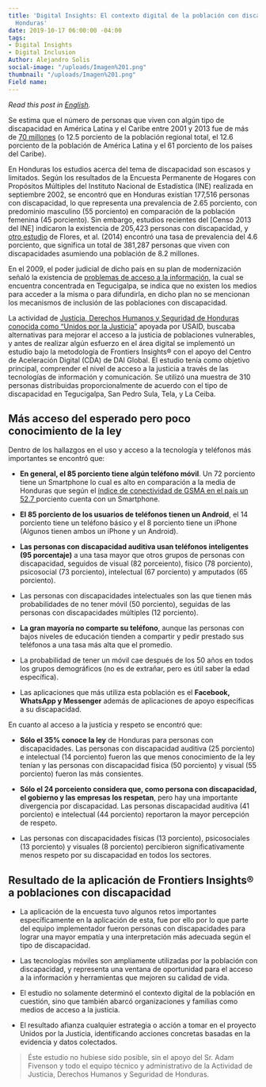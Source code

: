 ```yaml
---
title: 'Digital Insights: El contexto digital de la población con discapacidad en
  Honduras'
date: 2019-10-17 06:00:00 -04:00
tags:
- Digital Insights
- Digital Inclusion
Author: Alejandro Solis
social-image: "/uploads/Imagen%201.png"
thumbnail: "/uploads/Imagen%201.png"
Field name: 
---
```


*Read this post in [English](https://dai-global-digital.com/How-the-Disability-Community-in-Honduras-Uses-Digital-Tools.html).*

Se estima que el número de personas que viven con algún tipo de discapacidad en América Latina y el Caribe entre 2001 y 2013 fue de más de [70 millones](https://www.paho.org/hon/index.php?option=com_docman&view=download&alias=383-identificacion-y-caracterizacion-de-las-personas-con-discapacidad-en-francisco-morazan-2017&category_slug=fortalecimiento-de-sistemas-de-salud&Itemid=211) (o 12.5 porciento de la población regional total, el 12.6 porciento de la población de América Latina y el 61 porciento de los países del Caribe).

En Honduras los estudios acerca del tema de discapacidad son escasos y limitados. Según los resultados de la Encuesta Permanente de Hogares con Propósitos Múltiples del Instituto Nacional de Estadística (INE) realizada en septiembre 2002, se encontró que en Honduras existían 177,516 personas con discapacidad, lo que representa una prevalencia de 2.65 porciento, con predominio masculino (55 porciento) en comparación de la población femenina (45 porciento). Sin embargo, estudios recientes del \[Censo 2013 del INE\] indicaron la existencia de 205,423 personas con discapacidad, y [otro estudio](http://www.bvs.hn/Honduras/UICFCM/Articulo3_Vol83-1-2-Discapacidad.Sujetos.18-65a.pdf) de Flores, et al. (2014) encontró una tasa de prevalencia del 4.6 porciento, que significa un total de 381,287 personas que viven con discapacidades asumiendo una población de 8.2 millones.

<!--more-->

En el 2009, el poder judicial de dicho país en su plan de modernización señaló la existencia de [problemas de acceso a la información](http://www.poderjudicial.gob.hn/transparencia/planeacion/documents/PlandeModernizaci%C3%B3nPoderJudicial200420091.pdf), la cual se encuentra concentrada en Tegucigalpa, se indica que no existen los medios para acceder a la misma o para difundirla, en dicho plan no se mencionan los mecanismos de inclusión de las poblaciones con discapacidad.

La actividad de [Justicia, Derechos Humanos y Seguridad de Honduras conocida como “Unidos por la Justicia”](https://www.dai.com/our-work/projects/honduras-united-for-justice) apoyada por USAID, buscaba alternativas para mejorar el acceso a la justicia de poblaciones vulnerables, y antes de realizar algún esfuerzo en el área digital se implementó un estudio bajo la metodología de Frontiers Insights® con el apoyo del Centro de Aceleración Digital (CDA) de DAI Global. El estudio tenía como objetivo principal, comprender el nivel de acceso a la justicia a través de las tecnologías de información y comunicación. Se utilizó una muestra de 310 personas distribuidas proporcionalmente de acuerdo con el tipo de discapacidad en Tegucigalpa, San Pedro Sula, Tela, y La Ceiba.

<script id="infogram_0_f567b509-361b-41e1-b5c8-ff65a5a1f50d" title="Distribución de la muestra" src="https://e.infogram.com/js/dist/embed.js?1Tx" type="text/javascript"></script>

## Más acceso del esperado pero poco conocimiento de la ley

Dentro de los hallazgos en el uso y acceso a la tecnología y teléfonos más importantes se encontró que:

* **En general, el 85 porciento tiene algún teléfono móvil**. Un 72 porciento tiene un Smartphone lo cual es alto en comparación a la media de Honduras que según el [índice de conectividad de GSMA  en el país un 52.7 ](http://www.mobileconnectivityindex.com/#year=2018&zoneIsocode=HND&analysisView=HND)porciento cuenta con un Smartphone.

* **El 85 porciento de los usuarios de teléfonos tienen un Android**, el 14 porciento tiene un teléfono básico y el 8 porciento tiene un iPhone (Algunos tienen ambos un iPhone y un Android).

* **Las personas con discapacidad auditiva usan teléfonos inteligentes (95 porcentaje)** a una tasa mayor que otros grupos de personas con discapacidad, seguidos de visual (82 porceiento), físico (78 porciento), psicosocial (73 porciento), intelectual (67 porciento) y amputados (65 porciento).

* Las personas con discapacidades intelectuales son las que tienen más probabilidades de no tener móvil (50 porciento), seguidas de las personas con discapacidades múltiples (12 porciento).

* **La gran mayoría no comparte su teléfono**, aunque las personas con bajos niveles de educación tienden a compartir y pedir prestado sus teléfonos a una tasa más alta que el promedio.

* La probabilidad de tener un móvil cae después de los 50 años en todos los grupos demográficos (no es de extrañar, pero es útil saber la edad específica).

* Las aplicaciones que más utiliza esta población es el **Facebook, WhatsApp y Messenger** además de aplicaciones de apoyo específicas a su discapacidad.

<div class="infogram-embed" data-id="ec8c98a8-2f67-4325-8381-b00e503c52d5" data-type="interactive" data-title="Phone 4"></div><script>!function(e,i,n,s){var t="InfogramEmbeds",d=e.getElementsByTagName("script")[0];if(window[t]&&window[t].initialized)window[t].process&&window[t].process();else if(!e.getElementById(n)){var o=e.createElement("script");o.async=1,o.id=n,o.src="https://e.infogram.com/js/dist/embed-loader-min.js",d.parentNode.insertBefore(o,d)}}(document,0,"infogram-async");</script>

En cuanto al acceso a la justicia y respeto se encontró que:

* **Sólo el 35% conoce la ley** de Honduras para personas con discapacidades. Las personas con discapacidad auditiva (25 porciento) e intelectual (14 porciento) fueron las que menos conocimiento de la ley tenían y las personas con discapacidad física (50 porciento) y visual (55 porciento) fueron las más consientes.

* **Sólo el 24 porceiento considera que, como persona con discapacidad, el gobierno y las empresas los respetan**, pero hay una importante divergencia por discapacidad. Las personas discapacidad auditiva (41 porciento) e intelectual (44 porciento) reportaron la mayor percepción de respeto.

* Las personas con discapacidades físicas (13 porciento), psicosociales (13 porciento) y visuales (8 porciento) percibieron significativamente menos respeto por su discapacidad en todos los sectores.

## Resultado de la aplicación de Frontiers Insights® a poblaciones con discapacidad

* La aplicación de la encuesta tuvo algunos retos importantes específicamente en la aplicación de esta, fue por ello por lo que parte del equipo implementador fueron personas con discapacidades para lograr una mayor empatía y una interpretación más adecuada según el tipo de discapacidad.

* Las tecnologías móviles son ampliamente utilizadas por la población con discapacidad, y representa una ventana de oportunidad para el acceso a la información y herramientas que mejoren su calidad de vida.

* El estudio no solamente determinó el contexto digital de la población en cuestión, sino que también abarcó organizaciones y familias como medios de acceso a la justicia.

* El resultado afianza cualquier estrategia o acción a tomar en el proyecto Unidos por la Justicia, identificando acciones concretas basadas en la evidencia y datos colectados.

> Éste estudio no hubiese sido posible, sin el apoyo del Sr. Adam Fivenson y todo el equipo técnico y administrativo de la Actividad de Justicia, Derechos Humanos y Seguridad de Honduras.